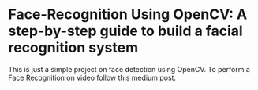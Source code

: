 
# Face-Recognition Using OpenCV: A step-by-step guide to build a facial recognition system

This is just a simple project on face detection using OpenCV. To perform a Face Recognition on video follow [this](https://hackernoon.com/face-recognition-using-opencv-a-step-by-step-guide-to-build-a-facial-recognition-system-8da97cd89847) medium post. 
